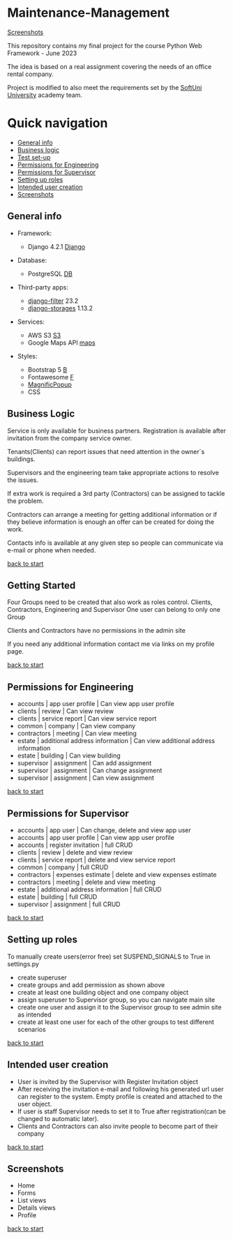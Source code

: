 # Maintenance-Management

[Screenshots](#screenshots)

This repository contains my final project for the course Python Web Framework - June 2023

The idea is based on a real assignment covering the needs of an office rental company.

Project is modified to also meet the requirements set by the [SoftUni University](https://softuni.bg/) academy team.

# Quick navigation

- [General info](#general-info)
- [Business logic](#business-logic)
- [Test set-up](#getting-started)
- [Permissions for Engineering](#permissions-for-engineering)
- [Permissions for Supervisor](#permissions-for-supervisor)
- [Setting up roles](#setting-up-roles)
- [Intended user creation](#intended-user-creation)
- [Screenshots](#screenshots)

## General info

- Framework:
    * Django 4.2.1 [Django](https://docs.djangoproject.com/en/4.2/)

- Database:
    * PostgreSQL [DB](https://www.postgresql.org/)

- Third-party apps:
    * [django-filter](https://django-filter.readthedocs.io/en/stable/) 23.2
    * [django-storages](https://django-storages.readthedocs.io/en/latest/) 1.13.2

- Services:
    * AWS S3 [S3](https://aws.amazon.com/s3/)
    * Google Maps API [maps](https://developers.google.com/maps)

- Styles:
    * Bootstrap 5 [B](https://getbootstrap.com/docs/5.0/getting-started/introduction/)
    * Fontawesome [F](https://fontawesome.com/)
    * [MagnificPopup](https://dimsemenov.com/plugins/magnific-popup/)
    * CSS

## Business Logic

Service is only available for business partners. Registration is available after invitation from the company
service owner.

Tenants(Clients) can report issues that need attention in the owner`s buildings.

Supervisors and the engineering team take appropriate actions to resolve the issues.

If extra work is required a 3rd party (Contractors) can be assigned to tackle the problem.

Contractors can arrange a meeting for getting additional information or if they believe information is enough an offer
can be created for doing the work.

Contacts info is available at any given step so people can communicate via e-mail or phone when needed.

[back to start](#quick-navigation)

## Getting Started

Four Groups need to be created that also work as roles control.
Clients, Contractors, Engineering and Supervisor
One user can belong to only one Group

Clients and Contractors have no permissions in the admin site

If you need any additional information contact me via links on my profile page.

[back to start](#quick-navigation)

## Permissions for Engineering

- accounts | app user profile | Can view app user profile
- clients | review | Can view review
- clients | service report | Can view service report
- common | company | Can view company
- contractors | meeting | Can view meeting
- estate | additional address information | Can view additional address information
- estate | building | Can view building
- supervisor | assignment | Can add assignment
- supervisor | assignment | Can change assignment
- supervisor | assignment | Can view assignment

[back to start](#quick-navigation)

## Permissions for Supervisor

- accounts | app user | Can change, delete and view app user
- accounts | app user profile | Can view app user profile
- accounts | register invitation | full CRUD
- clients | review | delete and view review
- clients | service report | delete and view service report
- common | company | full CRUD
- contractors | expenses estimate | delete and view expenses estimate
- contractors | meeting | delete and view meeting
- estate | additional address information | full CRUD
- estate | building | full CRUD
- supervisor | assignment | full CRUD

[back to start](#quick-navigation)

## Setting up roles

To manually create users(error free) set SUSPEND_SIGNALS to True in settings.py

- create superuser
- create groups and add permission as shown above
- create at least one building object and one company object
- assign superuser to Supervisor group, so you can navigate main site
- create one user and assign it to the Supervisor group to see admin site as intended
- create at least one user for each of the other groups to test different scenarios

[back to start](#quick-navigation)

## Intended user creation

- User is invited by the Supervisor with Register Invitation object
- After receiving the invitation e-mail and following his generated url user can register to the system.
  Empty profile is created and attached to the user object.
- If user is staff Supervisor needs to set it to True after registration(can be changed to automatic later).
- Clients and Contractors can also invite people to become part of their company

[back to start](#quick-navigation)

## Screenshots

- Home
- Forms
- List views
- Details views
- Profile

[back to start](#quick-navigation)
